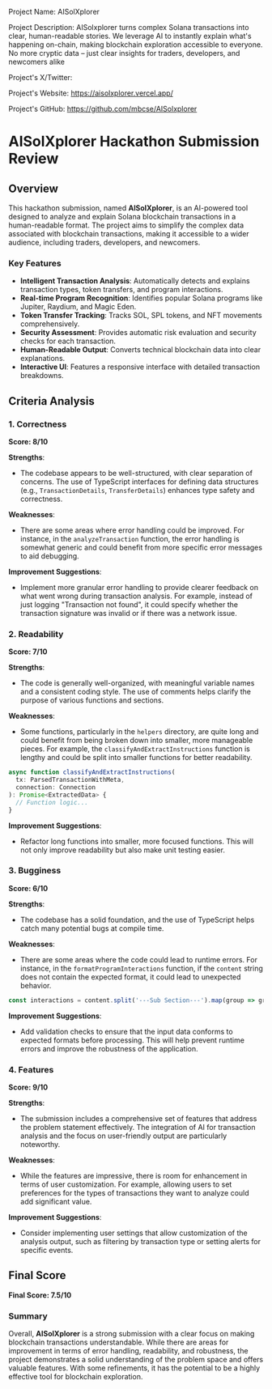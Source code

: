
Project Name: AISolXplorer


Project Description: AISolxplorer turns complex Solana transactions into clear, human-readable stories. We leverage AI to instantly explain what's happening on-chain, making blockchain exploration accessible to everyone. No more cryptic data – just clear insights for traders, developers, and newcomers alike


Project's X/Twitter: 


Project's Website: https://aisolxplorer.vercel.app/


Project's GitHub: https://github.com/mbcse/AISolxplorer






# AISolXplorer Hackathon Submission Review

## Overview

This hackathon submission, named **AISolXplorer**, is an AI-powered tool designed to analyze and explain Solana blockchain transactions in a human-readable format. The project aims to simplify the complex data associated with blockchain transactions, making it accessible to a wider audience, including traders, developers, and newcomers. 

### Key Features
- **Intelligent Transaction Analysis**: Automatically detects and explains transaction types, token transfers, and program interactions.
- **Real-time Program Recognition**: Identifies popular Solana programs like Jupiter, Raydium, and Magic Eden.
- **Token Transfer Tracking**: Tracks SOL, SPL tokens, and NFT movements comprehensively.
- **Security Assessment**: Provides automatic risk evaluation and security checks for each transaction.
- **Human-Readable Output**: Converts technical blockchain data into clear explanations.
- **Interactive UI**: Features a responsive interface with detailed transaction breakdowns.

## Criteria Analysis

### 1. Correctness
**Score: 8/10**

**Strengths**: 
- The codebase appears to be well-structured, with clear separation of concerns. The use of TypeScript interfaces for defining data structures (e.g., `TransactionDetails`, `TransferDetails`) enhances type safety and correctness.

**Weaknesses**: 
- There are some areas where error handling could be improved. For instance, in the `analyzeTransaction` function, the error handling is somewhat generic and could benefit from more specific error messages to aid debugging.

**Improvement Suggestions**: 
- Implement more granular error handling to provide clearer feedback on what went wrong during transaction analysis. For example, instead of just logging "Transaction not found", it could specify whether the transaction signature was invalid or if there was a network issue.

### 2. Readability
**Score: 7/10**

**Strengths**: 
- The code is generally well-organized, with meaningful variable names and a consistent coding style. The use of comments helps clarify the purpose of various functions and sections.

**Weaknesses**: 
- Some functions, particularly in the `helpers` directory, are quite long and could benefit from being broken down into smaller, more manageable pieces. For example, the `classifyAndExtractInstructions` function is lengthy and could be split into smaller functions for better readability.

```typescript
async function classifyAndExtractInstructions(
  tx: ParsedTransactionWithMeta,
  connection: Connection
): Promise<ExtractedData> {
  // Function logic...
}
```

**Improvement Suggestions**: 
- Refactor long functions into smaller, more focused functions. This will not only improve readability but also make unit testing easier.

### 3. Bugginess
**Score: 6/10**

**Strengths**: 
- The codebase has a solid foundation, and the use of TypeScript helps catch many potential bugs at compile time.

**Weaknesses**: 
- There are some areas where the code could lead to runtime errors. For instance, in the `formatProgramInteractions` function, if the `content` string does not contain the expected format, it could lead to unexpected behavior.

```typescript
const interactions = content.split('---Sub Section---').map(group => group.trim()).filter(group => group);
```

**Improvement Suggestions**: 
- Add validation checks to ensure that the input data conforms to expected formats before processing. This will help prevent runtime errors and improve the robustness of the application.

### 4. Features
**Score: 9/10**

**Strengths**: 
- The submission includes a comprehensive set of features that address the problem statement effectively. The integration of AI for transaction analysis and the focus on user-friendly output are particularly noteworthy.

**Weaknesses**: 
- While the features are impressive, there is room for enhancement in terms of user customization. For example, allowing users to set preferences for the types of transactions they want to analyze could add significant value.

**Improvement Suggestions**: 
- Consider implementing user settings that allow customization of the analysis output, such as filtering by transaction type or setting alerts for specific events.

## Final Score
**Final Score: 7.5/10**

### Summary
Overall, **AISolXplorer** is a strong submission with a clear focus on making blockchain transactions understandable. While there are areas for improvement in terms of error handling, readability, and robustness, the project demonstrates a solid understanding of the problem space and offers valuable features. With some refinements, it has the potential to be a highly effective tool for blockchain exploration.